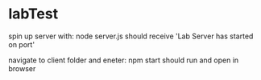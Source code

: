 # labTest

spin up server with: node server.js
should receive 'Lab Server has started on port'

navigate to client folder and eneter: npm start
should run and open in browser
